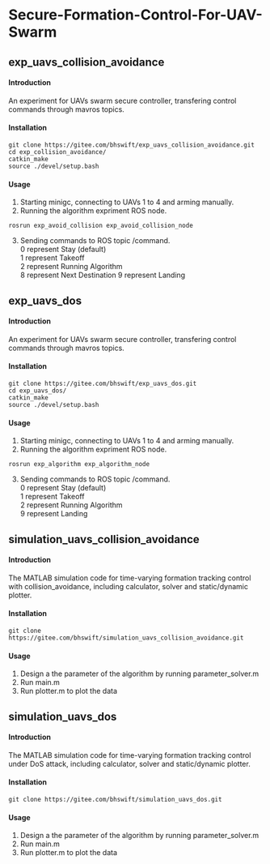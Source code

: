 # Secure-Formation-Control-For-UAV-Swarm

## exp_uavs_collision_avoidance

#### Introduction

An experiment for UAVs swarm secure controller, transfering control commands through mavros topics. 

#### Installation

```
git clone https://gitee.com/bhswift/exp_uavs_collision_avoidance.git
cd exp_collision_avoidance/
catkin_make
source ./devel/setup.bash
```

#### Usage

1.  Starting minigc, connecting to UAVs 1 to 4 and arming manually.
2.  Running the algorithm expriment ROS node.

```
rosrun exp_avoid_collision exp_avoid_collision_node
```

3.  Sending commands to ROS topic /command.  
    0 represent Stay (default)  
    1 represent Takeoff  
    2 represent Running Algorithm  
    8 represent Next Destination
    9 represent Landing  

## exp_uavs_dos

#### Introduction

An experiment for UAVs swarm secure controller, transfering control commands through mavros topics. 

#### Installation

```
git clone https://gitee.com/bhswift/exp_uavs_dos.git
cd exp_uavs_dos/
catkin_make
source ./devel/setup.bash
```

#### Usage

1.  Starting minigc, connecting to UAVs 1 to 4 and arming manually.
2.  Running the algorithm expriment ROS node.

```
rosrun exp_algorithm exp_algorithm_node
```

3.  Sending commands to ROS topic /command.  
    0 represent Stay (default)  
    1 represent Takeoff  
    2 represent Running Algorithm  
    9 represent Landing  

## simulation_uavs_collision_avoidance

#### Introduction

The MATLAB simulation code for time-varying formation tracking control with collision_avoidance, including calculator, solver and static/dynamic plotter.

#### Installation

```
git clone https://gitee.com/bhswift/simulation_uavs_collision_avoidance.git
```

#### Usage

1.  Design a the parameter of the algorithm by running parameter_solver.m 
2.  Run main.m 
3.  Run plotter.m to plot the data

## simulation_uavs_dos

#### Introduction

The MATLAB simulation code for time-varying formation tracking control under DoS attack, including calculator, solver and static/dynamic plotter.

#### Installation

```
git clone https://gitee.com/bhswift/simulation_uavs_dos.git
```

#### Usage

1.  Design a the parameter of the algorithm by running parameter_solver.m 
2.  Run main.m 
3.  Run plotter.m to plot the data